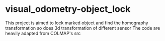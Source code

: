 # visual_odometry-object_lock
This project is aimed to lock marked object and find the homography transformation so does 3d transformation of different sensor
The code are heavily adapted from COLMAP's src
